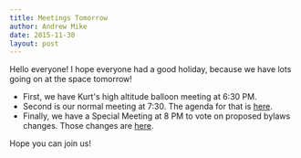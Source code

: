 ```yaml
---
title: Meetings Tomorrow
author: Andrew Mike
date: 2015-11-30
layout: post
---
```


Hello everyone! I hope everyone had a good holiday, because we have lots going on at the space tomorrow!

* First, we have Kurt's high altitude balloon meeting at 6:30 PM.
* Second is our normal meeting at 7:30. The agenda for that is [here](http://wiki.hacksburg.org/meetings:meeting_agenda_and_minutes_for_2015-12-01).
* Finally, we have a Special Meeting at 8 PM to vote on proposed bylaws changes. Those changes are [here](http://wiki.hacksburg.org/policy:proposed_bylaws_changes_2015-12-01).

Hope you can join us!